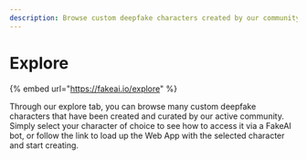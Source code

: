 ```yaml
---
description: Browse custom deepfake characters created by our community
---
```


# Explore

{% embed url="https://fakeai.io/explore" %}

Through our explore tab, you can browse many custom deepfake characters that have been created and curated by our active community. Simply select your character of choice to see how to access it via a FakeAI bot, or follow the link to load up the Web App with the selected character and start creating.
